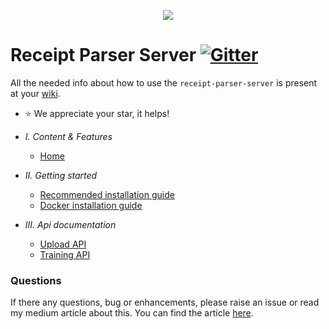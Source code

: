 <p align="center">
  <img src="https://i.imgur.com/0VMRCfp.png">
</p>

# Receipt Parser Server [![Gitter](https://badges.gitter.im/receipt-parser-manager/community.svg)](https://gitter.im/receipt-parser-manager/community?utm_source=badge&utm_medium=badge&utm_campaign=pr-badge)

All the needed info about how to  use the `receipt-parser-server` is present at your [wiki](https://receipt-parser-server.readthedocs.io/en/master/).
* :star: We appreciate your star, it helps!

- *I. Content & Features*
  - [Home](https://receipt-parser-server.readthedocs.io/en/master/)
  

- *II. Getting started*
  - [Recommended installation guide](https://receipt-parser-server.readthedocs.io/en/master/installation.html#developer-installation-guide)
  - [Docker installation guide](https://receipt-parser-server.readthedocs.io/en/master/installation.html#)
  

- *III. Api documentation*
  - [Upload API](https://receipt-parser-server.readthedocs.io/en/master/api.html)
  - [Training API](https://receipt-parser-server.readthedocs.io/en/master/api.html#training-api)

### Questions
If there any questions, bug or enhancements, please raise an issue or read my medium article about this. You can
find the article [here](https://medium.com/swlh/fuzzy-receipt-parser-and-manager-cb614e4eaa6a).
